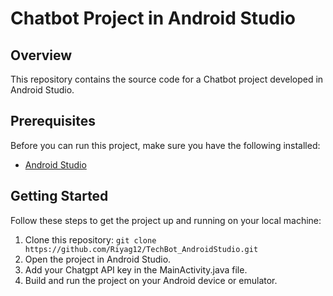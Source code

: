 # Chatbot Project in Android Studio

## Overview
This repository contains the source code for a Chatbot project developed in Android Studio.

## Prerequisites
Before you can run this project, make sure you have the following installed:
- [Android Studio](https://developer.android.com/studio)

## Getting Started
Follow these steps to get the project up and running on your local machine:

1. Clone this repository: `git clone https://github.com/Riyag12/TechBot_AndroidStudio.git`
2. Open the project in Android Studio.
3. Add your Chatgpt API key in the MainActivity.java file.
4. Build and run the project on your Android device or emulator.

